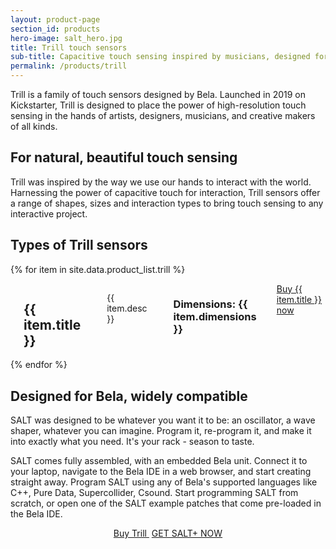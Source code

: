 ```yaml
---
layout: product-page
section_id: products
hero-image: salt_hero.jpg
title: Trill touch sensors
sub-title: Capacitive touch sensing inspired by musicians, designed for makers
permalink: /products/trill
---
```


Trill is a family of touch sensors designed by Bela. Launched in 2019 on Kickstarter, Trill is designed to place the power of high-resolution touch sensing in the hands of artists, designers, musicians, and creative makers of all kinds.

<h2>For natural, beautiful touch sensing</h2>

Trill was inspired by the way we use our hands to interact with the world. Harnessing the power of capacitive touch for interaction, Trill sensors offer a range of shapes, sizes and interaction types to bring touch sensing to any interactive project.

<h2>Types of Trill sensors</h2>

{% for item in site.data.product_list.trill %}
<div class='row product-item'>
    <div class='medium-4 columns'>
      <img class="fadeinleft" alt="" src="{{ site.baseurl }}/images/products/trill/{{ item.image }}"/>
    </div>
    <div class='medium-8 columns'>
      <div class='spacing'></div>
      <h2>{{ item.title }}</h2>
      <div class='spacing'></div>
      <p>{{ item.desc }}</p>
      <div class='spacing'></div>
      <h3>Dimensions: {{ item.dimensions }}</h3>
      <a class='button buy' href="{{ item.url }}" target='_blank'>Buy {{ item.title }} now <i class='fas fa-arrow-right'></i></a>
  </div>
  {% endfor %}

<h2>Designed for Bela, widely compatible</h2>

SALT was designed to be whatever you want it to be: an oscillator, a wave shaper, whatever you can imagine. Program it, re-program it, and make it into exactly what you need. It's your rack - season to taste.

SALT comes fully assembled, with an embedded Bela unit. Connect it to your laptop, navigate to the Bela IDE in a web browser, and start creating straight away. Program SALT using any of Bela's supported languages like C++, Pure Data, Supercollider, Csound. Start programming SALT from scratch, or open one of the SALT example patches that come pre-loaded in the Bela IDE.


<p style="text-align: center"><a class='button buy' href="#">Buy Trill <i class='fas fa-arrow-right'></i></a>&nbsp;<a class='button buy' href="#">GET SALT+ NOW <i class='fas fa-arrow-right'></i></a></p>